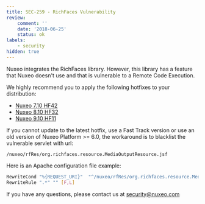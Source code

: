 ```yaml
---
title: SEC-259 - RichFaces Vulnerability
review:
    comment: ''
    date: '2018-06-25'
    status: ok
labels:
    - security
hidden: true
---
```

Nuxeo integrates the RichFaces library. However, this library has a feature that Nuxeo doesn't use and that is vulnerable to a Remote Code Execution.

We highly recommend you to apply the following hotfixes to your distribution:
- [Nuxeo 7.10 HF42](https://connect.nuxeo.com/nuxeo/site/marketplace/package/nuxeo-7.10-HF42)
- [Nuxeo 8.10 HF32](https://connect.nuxeo.com/nuxeo/site/marketplace/package/nuxeo-8.10-HF32)
- [Nuxeo 9.10 HF11](https://connect.nuxeo.com/nuxeo/site/marketplace/package/nuxeo-9.10-HF11)

If you cannot update to the latest hotfix, use a Fast Track version or use an old version of Nuxeo Platform >= 6.0, the workaround is to blacklist the vulnerable servlet with url:

`/nuxeo/rfRes/org.richfaces.resource.MediaOutputResource.jsf`

Here is an Apache configuration file example:

```bash
RewriteCond "%{REQUEST_URI}"  "^/nuxeo/rfRes/org.richfaces.resource.MediaOutputResource.jsf.*$"
RewriteRule ".*" "" [F,L]
```

If you have any questions, please contact us at [security@nuxeo.com](mailto:security@nuxeo.com)
